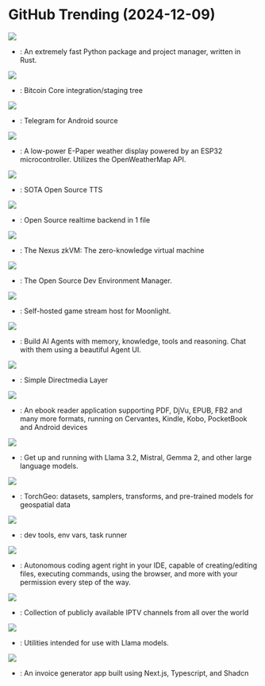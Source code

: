 # GitHub Trending (2024-12-09)

![](https://img.shields.io/badge/Rust-New%20356-green?style=flat-square&logo=appveyor)
- [](https://github.comundefined): An extremely fast Python package and project manager, written in Rust.

![](https://img.shields.io/badge/C%2B%2B-New%2088-green?style=flat-square&logo=appveyor)
- [](https://github.comundefined): Bitcoin Core integration/staging tree

![](https://img.shields.io/badge/Java-New%2014-green?style=flat-square&logo=appveyor)
- [](https://github.comundefined): Telegram for Android source

![](https://img.shields.io/badge/C-New%2072-green?style=flat-square&logo=appveyor)
- [](https://github.comundefined): A low-power E-Paper weather display powered by an ESP32 microcontroller. Utilizes the OpenWeatherMap API.

![](https://img.shields.io/badge/Python-New%20408-green?style=flat-square&logo=appveyor)
- [](https://github.comundefined): SOTA Open Source TTS

![](https://img.shields.io/badge/Go-New%20253-green?style=flat-square&logo=appveyor)
- [](https://github.comundefined): Open Source realtime backend in 1 file

![](https://img.shields.io/badge/Rust-New%2010-green?style=flat-square&logo=appveyor)
- [](https://github.comundefined): The Nexus zkVM: The zero-knowledge virtual machine

![](https://img.shields.io/badge/Go-New%20246-green?style=flat-square&logo=appveyor)
- [](https://github.comundefined): The Open Source Dev Environment Manager.

![](https://img.shields.io/badge/C%2B%2B-New%2058-green?style=flat-square&logo=appveyor)
- [](https://github.comundefined): Self-hosted game stream host for Moonlight.

![](https://img.shields.io/badge/Python-New%2052-green?style=flat-square&logo=appveyor)
- [](https://github.comundefined): Build AI Agents with memory, knowledge, tools and reasoning. Chat with them using a beautiful Agent UI.

![](https://img.shields.io/badge/C-New%2022-green?style=flat-square&logo=appveyor)
- [](https://github.comundefined): Simple Directmedia Layer

![](https://img.shields.io/badge/Lua-New%2017-green?style=flat-square&logo=appveyor)
- [](https://github.comundefined): An ebook reader application supporting PDF, DjVu, EPUB, FB2 and many more formats, running on Cervantes, Kindle, Kobo, PocketBook and Android devices

![](https://img.shields.io/badge/Go-New%20318-green?style=flat-square&logo=appveyor)
- [](https://github.comundefined): Get up and running with Llama 3.2, Mistral, Gemma 2, and other large language models.

![](https://img.shields.io/badge/Python-New%2012-green?style=flat-square&logo=appveyor)
- [](https://github.comundefined): TorchGeo: datasets, samplers, transforms, and pre-trained models for geospatial data

![](https://img.shields.io/badge/Rust-New%20499-green?style=flat-square&logo=appveyor)
- [](https://github.comundefined): dev tools, env vars, task runner

![](https://img.shields.io/badge/TypeScript-New%20276-green?style=flat-square&logo=appveyor)
- [](https://github.comundefined): Autonomous coding agent right in your IDE, capable of creating/editing files, executing commands, using the browser, and more with your permission every step of the way.

![](https://img.shields.io/badge/JavaScript-New%20187-green?style=flat-square&logo=appveyor)
- [](https://github.comundefined): Collection of publicly available IPTV channels from all over the world

![](https://img.shields.io/badge/Python-New%2046-green?style=flat-square&logo=appveyor)
- [](https://github.comundefined): Utilities intended for use with Llama models.

![](https://img.shields.io/badge/TypeScript-New%20154-green?style=flat-square&logo=appveyor)
- [](https://github.comundefined): An invoice generator app built using Next.js, Typescript, and Shadcn

